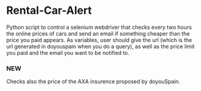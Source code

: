 # Rental-Car-Alert

Python script to control a selenium webdriver that checks every two hours the online prices of cars and send an email if something cheaper than the price you paid appears.
As variables, user should give the url (which is the url generated in doyouspain when you do a query), as well as the price limit you paid and the email you want to be notified to.

### NEW

Checks also the price of the AXA insurence proposed by doyouSpain. 
